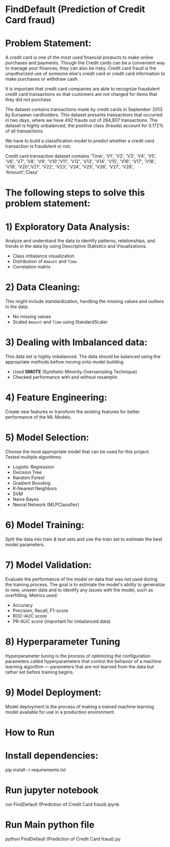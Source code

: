 
# FindDefault (Prediction of Credit Card fraud)

# Problem Statement:

A credit card is one of the most used financial products to make online purchases and payments. Though the Credit cards can be a convenient way to manage your finances, they can also be risky. Credit card fraud is the unauthorized use of someone else's credit card or credit card information to make purchases or withdraw cash.

It is important that credit card companies are able to recognize fraudulent credit card transactions so that customers are not charged for items that they did not purchase.

The dataset contains transactions made by credit cards in September 2013 by European cardholders. This dataset presents transactions that occurred in two days, where we have 492 frauds out of 284,807 transactions. The dataset is highly unbalanced, the positive class (frauds) account for 0.172% of all transactions.

We have to build a classification model to predict whether a credit card transaction is fraudulent or not.

Credit card transaction dataset contains 'Time', 'V1', 'V2', 'V3', 'V4', 'V5', 'V6', 'V7', 'V8', 'V9', 'V10','V11', 'V12', 'V13', 'V14', 'V15', 'V16', 'V17', 'V18', 'V19', 'V20','V21', 'V22', 'V23', 'V24', 'V25', 'V26', 'V27', 'V28', 'Amount','Class'

# The following steps to solve this problem statement:

# 1) Exploratory Data Analysis:
Analyze and understand the data to identify patterns, relationships, and trends in the data by using Descriptive Statistics and Visualizations.
* Class imbalance visualization
* Distribution of `Amount` and `Time`
* Correlation matrix

# 2) Data Cleaning:
This might include standardization, handling the missing values and outliers in the data.
 * No missing values
 * Scaled `Amount` and `Time` using StandardScaler

# 3) Dealing with Imbalanced data:
This data set is highly imbalanced. The data should be balanced using the appropriate methods before moving onto model building.
* Used **SMOTE** (Synthetic Minority Oversampling Technique)
* Checked performance with and without resamplin

# 4) Feature Engineering:
Create new features or transform the existing features for better performance of the ML Models.

# 5) Model Selection:
Choose the most appropriate model that can be used for this project.
Tested multiple algorithms:
- Logistic Regression
- Decision Tree
- Random Forest
- Gradient Boosting
- K-Nearest Neighbors
- SVM
- Naive Bayes
- Neural Network (MLPClassifier)

# 6) Model Training:
Split the data into train & test sets and use the train set to estimate the best model parameters.

# 7) Model Validation:
Evaluate the performance of the model on data that was not used during the training process. The goal is to estimate the model's ability to generalize to new, unseen data and to identify any issues with the model, such as overfitting.
Metrics used:
- Accuracy
- Precision, Recall, F1-score
- ROC-AUC score
- PR-AUC score (important for imbalanced data)

# 8) Hyperparameter Tuning
Hyperparameter tuning is the process of optimizing the configuration parameters called hyperparameters that control the behavior of a machine learning algorithm — parameters that are not learned from the data but rather set before training begins.

# 9) Model Deployment:
Model deployment is the process of making a trained machine learning model available for use in a production environment.

# How to Run

# Install dependencies:
  pip install -r requirements.txt

# Run jupyter notebook
 run FindDefault (Prediction of Credit Card fraud).ipynb

# Run Main python file
python FindDefault (Prediction of Credit Card fraud).py
